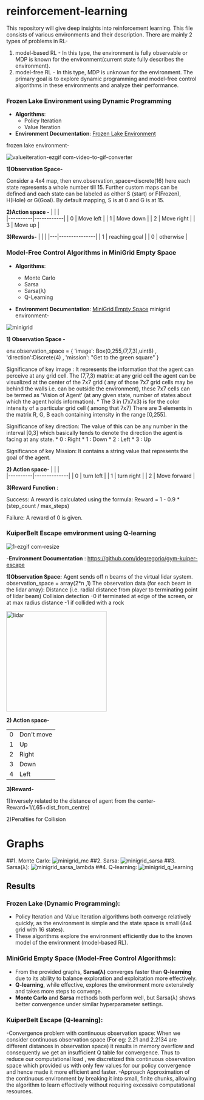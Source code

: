 # reinforcement-learning
This repository will give deep insights into reinforcement learning. This file consists of various environments and their description.
There are mainly 2 types of problems in RL-
1. model-based RL - In this type, the environment is fully observable or MDP is known for the environment(current state fully describes the environment).
2. model-free RL - In this type, MDP is unknown for the environment.
The primary goal is to explore dynamic programming and model-free control algorithms in these environments and analyze their performance.


###  Frozen Lake Environment using Dynamic Programming

- **Algorithms**:
  - Policy Iteration
  - Value Iteration
- **Environment Documentation**: [Frozen Lake Environment](https://gymnasium.farama.org/environments/toy_text/frozen_lake/)
 
 frozen lake environment-

 
![valueiteration-ezgif com-video-to-gif-converter](https://github.com/user-attachments/assets/f7d267dc-32ac-4379-aead-29664cef9c5d)




**1)Observation Space-**

 Consider a 4x4 map, then env.observation_space=discrete(16)
 here each state represents a whole number till 15.
 Further custom maps can be defined and each state can be labeled as either S (start) or 
 F(Frozen), H(Hole) or G(Goal).
 By default mapping, S is at 0 and G is at 15.

**2)Action space -**
|          |            |        
|----------|------------|
|    0     | Move left  | 
|    1     | Move down  |
|    2     | Move right | 
|    3     | Move up    |


**3)Rewards-**
|   |               |
|---|---------------|
| 1 | reaching goal | 
| 0 | otherwise     | 


###  Model-Free Control Algorithms in MiniGrid Empty Space

- **Algorithms**:
  - Monte Carlo
  - Sarsa
  - Sarsa(λ)
  - Q-Learning

- **Environment Documentation**: [MiniGrid Empty Space](https://minigrid.farama.org/environments/minigrid/EmptyEnv/)
minigrid environment-



![minigrid](https://github.com/user-attachments/assets/6bfc354c-2b17-4dd7-8919-39b1dbe59303)

 



 **1) Observation Space -**

  env.observation_space = { 'image': Box(0,255,(7,7,3),uint8) , 'direction':Discrete(4) ,
  'mission': "Get to the green square" }
  
  Significance of key image :
        It represents the information that the agent can perceive at any grid cell.
        The (7,7,3) matrix: at any grid cell the agent can be visualized at the center of the 
        7x7 grid ( any of those 7x7 grid cells may be behind the walls i.e. can be outside 
        the environment), these 7x7 cells can be termed as 'Vision of Agent' (at any given
        state, number of states about which the agent holds information). * The 3 in (7x7x3) 
        is for the color intensity of a particular grid cell ( among that 7x7) There are 3 
        elements in the matrix R, G, B each containing intensity in the range [0,255].

   Significance of key direction:
        The value of this can be any number in the interval [0,3] which basically tends to denote 
        the direction the agent is facing at any state.
        * 0 : Right * 1 : Down * 2 : Left * 3 : Up

   Significance of key Mission:
        It contains a string value that represents the goal of the agent.
    
 **2) Action space-**
|          |              |        
|----------|--------------|
|    0     | turn left    | 
|    1     | turn right   |
|    2     | Move forward | 

**3)Reward Function** :


  Success: A reward is calculated using the formula:
  Reward = 1 - 0.9 * (step_count / max_steps)

  Failure: A reward of 0 is given.


  

  ### KuiperBelt Escape emvironment using Q-learning
  
  ![1-ezgif com-resize](https://github.com/user-attachments/assets/df35d308-eb91-4565-871d-32c604e288cf)


  

  -**Environment Documentation** : https://github.com/jdegregorio/gym-kuiper-escape

  
  **1)Observation Space:**
    Agent sends off n beams of the virtual lidar system.
    observation_space = array(2*n ,1) 
    The observation data (for each beam in the lidar array):
    Distance (i.e. radial distance from player to terminating point of lidar beam)
    Collision detection
    -0 if terminated at edge of the screen, or at max radius distance
    -1 if collided with a rock

    
  <img width="264" alt="lidar" src="https://github.com/user-attachments/assets/57931408-1fda-4909-a591-12215ed69614">




    
   **2) Action space-**

   
  |          |              |        
  |----------|--------------|
  |    0     | Don't move   | 
  |    1     | Up           |
  |    2     | Right        | 
  |    3     | Down         |
  |    4     | Left         | 



 **3)Reward-**

  1)Inversely related to the distance of agent from the center-
    Reward=1/(.65+dist_from_centre) 
    
  2)Penalties for Collision

# **Graphs**
##1. Monte Carlo:
![minigrid_mc](https://github.com/user-attachments/assets/e944dae1-7537-426d-a573-447919f90fef)
##2. Sarsa:
![minigrid_sarsa](https://github.com/user-attachments/assets/d2d0fe28-d49d-4672-8d41-c74ef00bfec7)
##3. Sarsa(λ):
![minigrid_sarsa_lambda](https://github.com/user-attachments/assets/c84800a8-87e4-47b5-b5a9-dc3451231ac5)
##4. Q-learning:
![minigrid_q_learning](https://github.com/user-attachments/assets/a7a8c447-2b65-437f-a3d3-98c1d874552d)

## Results

### **Frozen Lake (Dynamic Programming)**:
- Policy Iteration and Value Iteration algorithms both converge relatively quickly, as the environment is simple and the state space is small (4x4 grid with 16 states).
- These algorithms explore the environment efficiently due to the known model of the environment (model-based RL).

### **MiniGrid Empty Space (Model-Free Control Algorithms)**:
- From the provided graphs, **Sarsa(λ)** converges faster than **Q-learning** due to its ability to balance exploration and exploitation more effectively.
- **Q-learning**, while effective, explores the environment more extensively and takes more steps to converge.
- **Monte Carlo** and **Sarsa** methods both perform well, but Sarsa(λ) shows better convergence under similar hyperparameter settings.


### **KuiperBelt Escape (Q-learning)**:
-Convergence problem with continuous observation space: 
When we consider continuous observation space (For eg:  2.21 and 2.2134 are different distances in observation space) it results in memory overflow and consequently we get an insufficient Q table for convergence. Thus to reduce our computational load , we discretized this continuous observation space which provided us with only few values for our policy convergence and hence made it more efficient and faster.
-Approach
Approximation of the continuous environment by breaking it into small, finite chunks, allowing the algorithm to learn effectively without requiring excessive computational resources.
